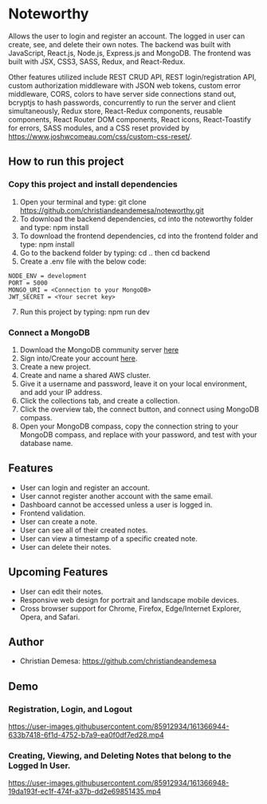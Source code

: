 # Noteworthy
Allows the user to login and register an account. The logged in user can create, see, and delete their own notes. The backend was built with JavaScript, React.js, Node.js, Express.js and MongoDB. The frontend was built with JSX, CSS3, SASS, Redux, and React-Redux. 

Other features utilized include REST CRUD API, REST login/registration API, custom authorization middleware with JSON web tokens, custom error middleware, CORS, colors to have server side connections stand out, bcryptjs to hash passwords, concurrently to run the server and client simultaneously, Redux store, React-Redux components, reusable components, React Router DOM components, React icons, React-Toastify for errors, SASS modules, and a CSS reset provided by https://www.joshwcomeau.com/css/custom-css-reset/.

## How to run this project
### Copy this project and install dependencies
1. Open your terminal and type: git clone https://github.com/christiandeandemesa/noteworthy.git
2. To download the backend dependencies, cd into the noteworthy folder and type: npm install
3. To download the frontend dependencies, cd into the frontend folder and type: npm install
4. Go to the backend folder by typing: cd .. then cd backend
5. Create a .env file with the below code:
```
NODE_ENV = development
PORT = 5000
MONGO_URI = <Connection to your MongoDB>
JWT_SECRET = <Your secret key>
```
7. Run this project by typing: npm run dev

### Connect a MongoDB
1. Download the MongoDB community server [here](https://www.mongodb.com/try/download/community)
2. Sign into/Create your account [here](https://account.mongodb.com/account/login).
3. Create a new project.
4. Create and name a shared AWS cluster.
5. Give it a username and password, leave it on your local environment, and add your IP address.
6. Click the collections tab, and create a collection.
7. Click the overview tab, the connect button, and connect using MongoDB compass.
8. Open your MongoDB compass, copy the connection string to your MongoDB compass, and replace <password> with your password, and test with your database name.

## Features
- User can login and register an account.
- User cannot register another account with the same email.
- Dashboard cannot be accessed unless a user is logged in.
- Frontend validation.
- User can create a note.
- User can see all of their created notes.
- User can view a timestamp of a specific created note.
- User can delete their notes.

## Upcoming Features
- User can edit their notes.
- Responsive web design for portrait and landscape mobile devices.
- Cross browser support for Chrome, Firefox, Edge/Internet Explorer, Opera, and Safari.

## Author
- Christian Demesa: https://github.com/christiandeandemesa

## Demo
### Registration, Login, and Logout

https://user-images.githubusercontent.com/85912934/161366944-633b7418-6f1d-4752-b7a9-ea0f0df7ed28.mp4

### Creating, Viewing, and Deleting Notes that belong to the Logged In User.

https://user-images.githubusercontent.com/85912934/161366948-19da193f-ec1f-474f-a37b-dd2e69851435.mp4
